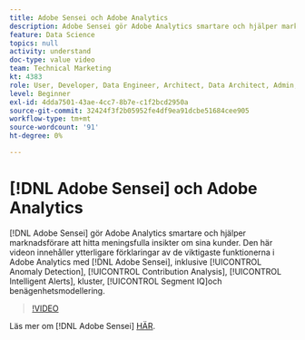 ```yaml
---
title: Adobe Sensei och Adobe Analytics
description: Adobe Sensei gör Adobe Analytics smartare och hjälper marknadsförare att hitta meningsfulla insikter om sina kunder. I den här videon finns ytterligare förklaringar av de viktigaste funktionerna i Adobe Analytics som drivs av Adobe Sensei, inklusive avvikelseidentifiering, bidragsanalys, intelligenta aviseringar, klustring, segmentanalys och benägenhetsmodellering.
feature: Data Science
topics: null
activity: understand
doc-type: value video
team: Technical Marketing
kt: 4383
role: User, Developer, Data Engineer, Architect, Data Architect, Admin, Leader
level: Beginner
exl-id: 4dda7501-43ae-4cc7-8b7e-c1f2bcd2950a
source-git-commit: 32424f3f2b05952fe4df9ea91dcbe51684cee905
workflow-type: tm+mt
source-wordcount: '91'
ht-degree: 0%

---
```


# [!DNL Adobe Sensei] och Adobe Analytics

[!DNL Adobe Sensei] gör Adobe Analytics smartare och hjälper marknadsförare att hitta meningsfulla insikter om sina kunder. Den här videon innehåller ytterligare förklaringar av de viktigaste funktionerna i Adobe Analytics med [!DNL Adobe Sensei], inklusive [!UICONTROL Anomaly Detection], [!UICONTROL Contribution Analysis], [!UICONTROL Intelligent Alerts], kluster, [!UICONTROL Segment IQ]och benägenhetsmodellering.

>[!VIDEO](https://video.tv.adobe.com/v/31500/?quality=12)

Läs mer om [!DNL Adobe Sensei] [HÄR](https://www.adobe.com/sensei.html).
